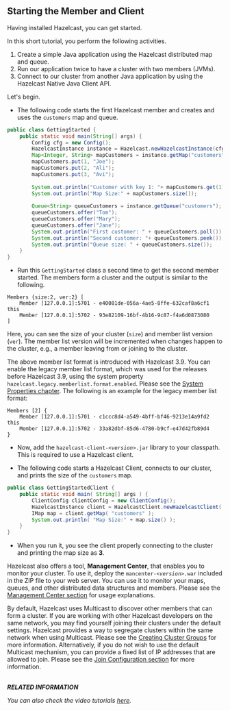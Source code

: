 

## Starting the Member and Client

Having installed Hazelcast, you can get started. 

In this short tutorial, you perform the following activities.

1. Create a simple Java application using the Hazelcast distributed map and queue. 
2. Run our application twice to have a cluster with two members (JVMs). 
3. Connect to our cluster from another Java application by using the Hazelcast Native Java Client API.

Let's begin.


- The following code starts the first Hazelcast member and creates and uses the `customers` map and queue.

```java
public class GettingStarted {
    public static void main(String[] args) {
        Config cfg = new Config();
        HazelcastInstance instance = Hazelcast.newHazelcastInstance(cfg);
        Map<Integer, String> mapCustomers = instance.getMap("customers");
        mapCustomers.put(1, "Joe");
        mapCustomers.put(2, "Ali");
        mapCustomers.put(3, "Avi");
 
        System.out.println("Customer with key 1: "+ mapCustomers.get(1));
        System.out.println("Map Size:" + mapCustomers.size());
 
        Queue<String> queueCustomers = instance.getQueue("customers");
        queueCustomers.offer("Tom");
        queueCustomers.offer("Mary");
        queueCustomers.offer("Jane");
        System.out.println("First customer: " + queueCustomers.poll());
        System.out.println("Second customer: "+ queueCustomers.peek());
        System.out.println("Queue size: " + queueCustomers.size());
    }
}
```

- Run this `GettingStarted` class a second time to get the second member 
started. The members form a cluster and the output is similar to the following.

```
Members {size:2, ver:2} [
    Member [127.0.0.1]:5701 - e40081de-056a-4ae5-8ffe-632caf8a6cf1 this
    Member [127.0.0.1]:5702 - 93e82109-16bf-4b16-9c87-f4a6d0873080
]                              
```

Here, you can see the size of your cluster (`size`) and member list version (`ver`). The member list version will be incremented when changes happen to the cluster, e.g., a member leaving from or joining to the cluster.

The above member list format is introduced with Hazelcast 3.9. You can enable the legacy member list format,  which was used for the releases before Hazelcast 3.9, using the system property `hazelcast.legacy.memberlist.format.enabled`. Please see the [System Properties chapter](#system-properties). The following is an example for the legacy member list format:

```
Members [2] {
    Member [127.0.0.1]:5701 - c1ccc8d4-a549-4bff-bf46-9213e14a9fd2 this
    Member [127.0.0.1]:5702 - 33a82dbf-85d6-4780-b9cf-e47d42fb89d4
}
```


- Now, add the `hazelcast-client-`*`<version>`*`.jar` library to your classpath. 
This is required to use a Hazelcast client.

- The following code starts a Hazelcast Client, connects to our cluster, 
and prints the size of the `customers` map.

```java
public class GettingStartedClient {
    public static void main( String[] args ) {
        ClientConfig clientConfig = new ClientConfig();
        HazelcastInstance client = HazelcastClient.newHazelcastClient( clientConfig );
        IMap map = client.getMap( "customers" );
        System.out.println( "Map Size:" + map.size() );
    }
}
```
- When you run it, you see the client properly connecting to the cluster 
and printing the map size as **3**.

Hazelcast also offers a tool, **Management Center**, that enables you to monitor your cluster. 
To use it, deploy the `mancenter-`*`<version>`*`.war` included in the ZIP file to your web server. 
You can use it to monitor your maps, queues, and other distributed data structures and members. Please 
see the [Management Center section](#management-center) for usage explanations.


By default, Hazelcast uses Multicast to discover other members that can form a cluster.  If you are 
working with other Hazelcast developers on the same network, you may find yourself joining their 
clusters under the default settings.  Hazelcast provides a way to segregate clusters within the same 
network when using Multicast. Please see the [Creating Cluster Groups](#creating-cluster-groups) 
for more information.  Alternatively, if you do not wish to use the default Multicast mechanism, 
you can provide a fixed list of IP addresses that are allowed to join. Please see 
the [Join Configuration section](#join) for more information.
<br> </br>

***RELATED INFORMATION***

*You can also check the video tutorials <a href="https://hazelcast.org/getting-started-with-hazelcast/" target="_blank">here</a>.*
<br> </br>

